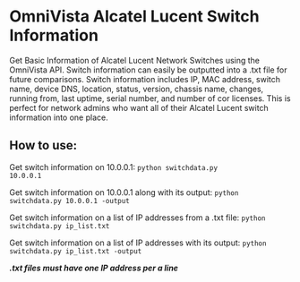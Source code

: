 # OmniVista Alcatel Lucent Switch Information
Get Basic Information of Alcatel Lucent Network Switches using the OmniVista API. Switch information can easily be outputted into a .txt file for future comparisons. Switch information includes IP, MAC address, switch name, device DNS, location, status, version, chassis name, changes, running from, last uptime, serial number, and number of cor licenses. This is perfect for network admins who want all of their Alcatel Lucent switch information into one place.

## How to use:

Get switch information on 10.0.0.1:
<code>python switchdata.py 10.0.0.1</code>


Get switch information on 10.0.0.1 along with its output:
<code>python switchdata.py 10.0.0.1 -output</code>


Get switch information on a list of IP addresses from a .txt file:
<code>python switchdata.py ip_list.txt</code>


Get switch information on a list of IP addresses with its output:
<code>python switchdata.py ip_list.txt -output</code>

*<b>.txt files must have one IP address per a line</b>*
